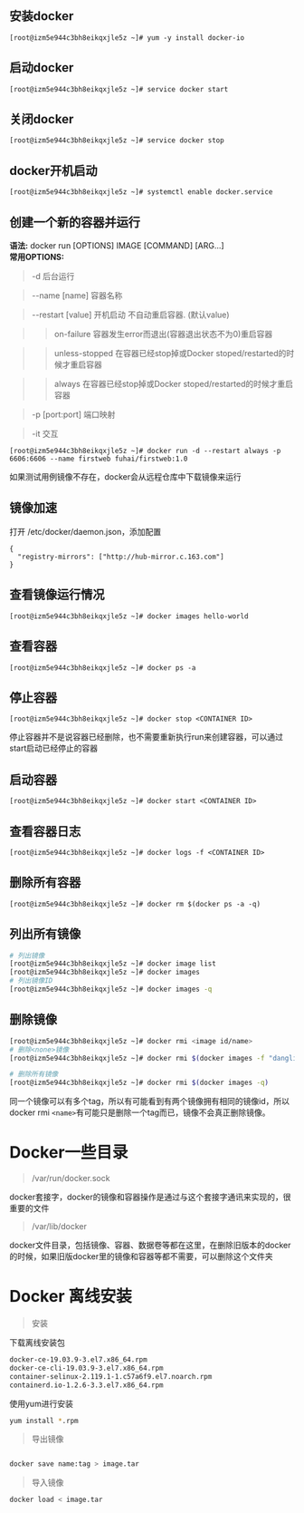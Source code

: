 
## 安装docker
```vim shell
[root@izm5e944c3bh8eikqxjle5z ~]# yum -y install docker-io
```

## 启动docker
```vim shell
[root@izm5e944c3bh8eikqxjle5z ~]# service docker start
```

## 关闭docker
```vim shell
[root@izm5e944c3bh8eikqxjle5z ~]# service docker stop
```

## docker开机启动
```vim shell
[root@izm5e944c3bh8eikqxjle5z ~]# systemctl enable docker.service
```

## 创建一个新的容器并运行
**语法:** docker run [OPTIONS] IMAGE [COMMAND] [ARG...]   
**常用OPTIONS:**    
> -d 后台运行

> --name [name] 容器名称

> --restart [value] 开机启动 不自动重启容器. (默认value)

  >> on-failure 	容器发生error而退出(容器退出状态不为0)重启容器

  >> unless-stopped 	在容器已经stop掉或Docker stoped/restarted的时候才重启容器

  >> always 	在容器已经stop掉或Docker stoped/restarted的时候才重启容器

> -p [port:port] 端口映射

> -it 交互
```shell
[root@izm5e944c3bh8eikqxjle5z ~]# docker run -d --restart always -p 6606:6606 --name firstweb fuhai/firstweb:1.0
```
如果测试用例镜像不存在，docker会从远程仓库中下载镜像来运行

## 镜像加速
打开 /etc/docker/daemon.json，添加配置
```vim shell
{
  "registry-mirrors": ["http://hub-mirror.c.163.com"]
}
```

## 查看镜像运行情况
```vim shell
[root@izm5e944c3bh8eikqxjle5z ~]# docker images hello-world
```

## 查看容器
```vim shell
[root@izm5e944c3bh8eikqxjle5z ~]# docker ps -a
```

## 停止容器
```vim shell
[root@izm5e944c3bh8eikqxjle5z ~]# docker stop <CONTAINER ID>
```
停止容器并不是说容器已经删除，也不需要重新执行run来创建容器，可以通过start启动已经停止的容器
## 启动容器
```vim shell
[root@izm5e944c3bh8eikqxjle5z ~]# docker start <CONTAINER ID>
```
## 查看容器日志
```vim shell
[root@izm5e944c3bh8eikqxjle5z ~]# docker logs -f <CONTAINER ID>
```

## 删除所有容器
```vim shell
[root@izm5e944c3bh8eikqxjle5z ~]# docker rm $(docker ps -a -q)
```
## 列出所有镜像
```sh
# 列出镜像
[root@izm5e944c3bh8eikqxjle5z ~]# docker image list
[root@izm5e944c3bh8eikqxjle5z ~]# docker images
# 列出镜像ID
[root@izm5e944c3bh8eikqxjle5z ~]# docker images -q
```
## 删除镜像
```sh
[root@izm5e944c3bh8eikqxjle5z ~]# docker rmi <image id/name>
# 删除<none>镜像
[root@izm5e944c3bh8eikqxjle5z ~]# docker rmi $(docker images -f "dangling=true" -q)

# 删除所有镜像
[root@izm5e944c3bh8eikqxjle5z ~]# docker rmi $(docker images -q)
```
同一个镜像可以有多个tag，所以有可能看到有两个镜像拥有相同的镜像id，所以docker rmi `<name>`有可能只是删除一个tag而已，镜像不会真正删除镜像。

# Docker一些目录
> /var/run/docker.sock

docker套接字，docker的镜像和容器操作是通过与这个套接字通讯来实现的，很重要的文件

> /var/lib/docker

docker文件目录，包括镜像、容器、数据卷等都在这里，在删除旧版本的docker的时候，如果旧版docker里的镜像和容器等都不需要，可以删除这个文件夹

# Docker 离线安装

>安装

下载离线安装包

```sh
docker-ce-19.03.9-3.el7.x86_64.rpm
docker-ce-cli-19.03.9-3.el7.x86_64.rpm
container-selinux-2.119.1-1.c57a6f9.el7.noarch.rpm
containerd.io-1.2.6-3.3.el7.x86_64.rpm
```

使用yum进行安装

```sh
yum install *.rpm
```
>导出镜像

```sh

docker save name:tag > image.tar

```

>导入镜像

```sh
docker load < image.tar
```